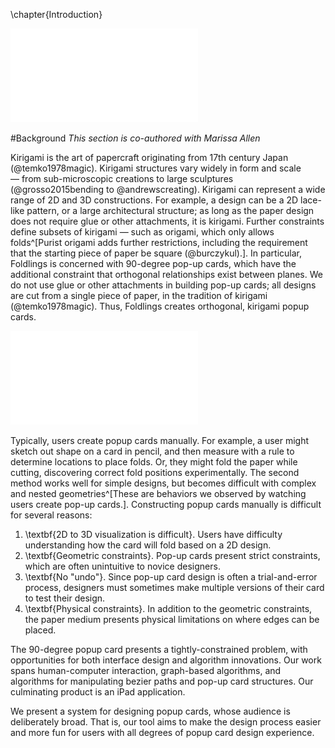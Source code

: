 \chapter{Introduction}

![A complex design created with our software.](figures/shared/01_Background/complexFoldlings.pdf)

#Background
_This section is co-authored with Marissa Allen_

Kirigami is the art of papercraft originating from 17th century Japan (@temko1978magic).  Kirigami structures vary widely in form and scale — from sub-microscopic creations to large sculptures  (@grosso2015bending to @andrewscreating).  Kirigami can represent a wide range of 2D and 3D constructions.  For example, a design can be a 2D lace-like pattern, or a large architectural structure; as long as the paper design does not require glue or other attachments, it is kirigami.  Further constraints define subsets of kirigami — such as origami, which only allows folds^[Purist origami adds further restrictions, including the requirement that the starting piece of paper be square (@burczykul).].  In particular, Foldlings is concerned with 90-degree pop-up cards, which have the additional constraint that orthogonal relationships exist between planes.  We do not use glue or other attachments in building pop-up cards; all designs are cut from a single piece of paper, in the tradition of kirigami (@temko1978magic).  Thus, Foldlings creates orthogonal, kirigami popup cards.

![Cross-section of a popup card Figure modified from https://en.wikipedia.org/
wiki/File:Popup-diagram.svg.](figures/shared/01_Background/popup-diagram.pdf)

Typically, users create popup cards manually.  For example, a user might sketch out shape on a card in pencil, and then measure with a rule to determine locations to place folds.  Or, they might fold the paper while cutting, discovering correct fold positions experimentally.  The second method works well for simple designs, but becomes difficult with complex and nested geometries^[These are behaviors we observed by watching users create pop-up cards.].  Constructing popup cards manually is difficult for several reasons:

1. \textbf{2D to 3D visualization is difficult}.  Users have difficulty understanding how the card will fold based on a 2D design.
2. \textbf{Geometric constraints}.  Pop-up cards present strict constraints, which are often unintuitive to novice designers.  
3. \textbf{No "undo"}. Since pop-up card design is often a trial-and-error process, designers must sometimes make multiple versions of their card to test their design.
4. \textbf{Physical constraints}.  In addition to the geometric constraints, the paper medium presents physical limitations on where edges can be placed.

The 90-degree popup card presents a tightly-constrained problem, with opportunities for both interface design and algorithm innovations.  Our work spans human-computer interaction, graph-based algorithms, and algorithms for manipulating bezier paths and pop-up card structures.  Our culminating product is an iPad application.

We present a system for designing popup cards, whose audience is deliberately broad.  That is, our tool aims to make the design process easier and more fun for users with all degrees of popup card design experience.




